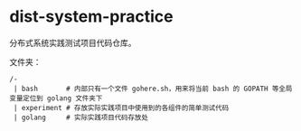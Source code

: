 dist-system-practice
====================

分布式系统实践测试项目代码仓库。

文件夹：

```
/-
 | bash       # 内部只有一个文件 gohere.sh，用来将当前 bash 的 GOPATH 等全局变量定位到 golang 文件夹下
 | experiment # 存放实际实践项目中使用到的各组件的简单测试代码
 | golang     # 实际实践项目代码存放处
```